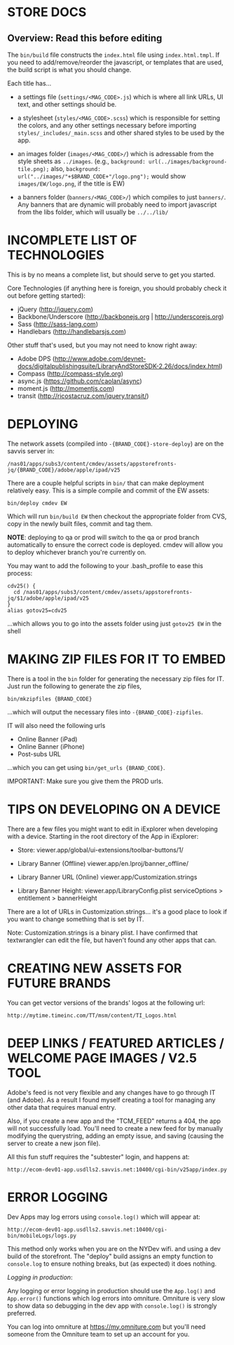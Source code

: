 
STORE DOCS
================================================================================

## Overview: Read this before editing

The `bin/build` file constructs the `index.html` file using `index.html.tmpl`.
If you need to add/remove/reorder the javascript, or templates that are used,
the build script is what you should change.

Each title has...

 - a settings file (`settings/<MAG_CODE>.js`) which is where all
   link URLs, UI text, and other settings should be.

 - a stylesheet (`styles/<MAG_CODE>.scss`) which is responsible 
   for setting the colors, and any other settings necessary before importing
   `styles/_includes/_main.scss` and other shared styles to be used by the 
   app.

 - an images folder (`images/<MAG_CODE>/`) which is adressable from the style
   sheets as `../images`. (e.g., `background: url(../images/background-tile.png);`
   also, `background: url("../images/"+$BRAND_CODE+"/logo.png");` would
   show `images/EW/logo.png`, if the title is EW)

 - a banners folder (`banners/<MAG_CODE>/`) which compiles to just `banners/`.
   Any banners that are dynamic will probably need to import javascript from 
   the libs folder, which will usually be `../../lib/`

 
INCOMPLETE LIST OF TECHNOLOGIES
================================================================================

This is by no means a complete list, but should serve to get you started.

Core Technologies (if anything here is foreign, you should probably check it
out before getting started):

 - jQuery (http://jquery.com)
 - Backbone/Underscore (http://backbonejs.org | http://underscorejs.org)
 - Sass (http://sass-lang.com)
 - Handlebars (http://handlebarsjs.com)
 
Other stuff that's used, but you may not need to know right away:

 - Adobe DPS (http://www.adobe.com/devnet-docs/digitalpublishingsuite/LibraryAndStoreSDK-2.26/docs/index.html)
 - Compass (http://compass-style.org)
 - async.js (https://github.com/caolan/async)
 - moment.js (http://momentjs.com)
 - transit (http://ricostacruz.com/jquery.transit/)


DEPLOYING
================================================================================

The network assets (compiled into `-{BRAND_CODE}-store-deploy`) are on the 
savvis server in:

    /nas01/apps/subs3/content/cmdev/assets/appstorefronts-jq/{BRAND_CODE}/adobe/apple/ipad/v25

There are a couple helpful scripts in `bin/` that can make deployment relatively
easy. This is a simple compile and commit of the EW assets:

    bin/deploy cmdev EW

Which will run `bin/build EW` then checkout the appropriate folder from CVS,
copy in the newly built files, commit and tag them.

**NOTE**: deploying to qa or prod will switch to the qa or prod branch automatically
to ensure the correct code is deployed. cmdev will allow you to deploy whichever branch 
you're currently on.

You may want to add the following to your .bash_profile to ease this process:

    cdv25() {
      cd /nas01/apps/subs3/content/cmdev/assets/appstorefronts-jq/$1/adobe/apple/ipad/v25
    }
    alias gotov25=cdv25

...which allows you to go into the assets folder using just `gotov25 EW` in the 
shell


MAKING ZIP FILES FOR IT TO EMBED
================================================================================

There is a tool in the `bin` folder for generating the necessary zip files for 
IT. Just run the following to generate the zip files,

    bin/mkzipfiles {BRAND_CODE}
    
...which will output the necessary files into `-{BRAND_CODE}-zipfiles`.

IT will also need the following urls

- Online Banner (iPad)
- Online Banner (iPhone)
- Post-subs URL

...which you can get using `bin/get_urls {BRAND_CODE}`. 

IMPORTANT: Make sure you give them the PROD urls.


TIPS ON DEVELOPING ON A DEVICE
================================================================================

There are a few files you might want to edit in iExplorer when developing with a
device. Starting in the root directory of the App in iExplorer:

- Store:
    viewer.app/global/ui-extensions/toolbar-buttons/1/

- Library Banner (Offline)
    viewer.app/en.lproj/banner_offline/

- Library Banner URL (Online)
    viewer.app/Customization.strings
    
- Library Banner Height:
    viewer.app/LibraryConfig.plist
        serviceOptions > entitlement > bannerHeight
        
There are a lot of URLs in Customization.strings... it's a good place to look if 
you want to change something that is set by IT.

Note: Customization.strings is a binary plist. I have confirmed that 
textwrangler can edit the file, but haven't found any other apps that can.
        

CREATING NEW ASSETS FOR FUTURE BRANDS
================================================================================

You can get vector versions of the brands' logos at the following url:

    http://mytime.timeinc.com/TT/msm/content/TI_Logos.html


DEEP LINKS / FEATURED ARTICLES / WELCOME PAGE IMAGES / V2.5 TOOL
================================================================================

Adobe's feed is not very flexible and any changes have to go through IT (and
Adobe). As a result I found myself creating a tool for managing any other data
that requires manual entry.

Also, if you create a new app and the "TCM_FEED" returns a 404, the app will not
successfully load. You'll need to create a new feed for by manually modifying
the querystring, adding an empty issue, and saving (causing the server to create
a new json file).

All this fun stuff requires the "subtester" login, and happens at:

    http://ecom-dev01-app.usdlls2.savvis.net:10400/cgi-bin/v25app/index.py


ERROR LOGGING
================================================================================

Dev Apps may log errors using `console.log()` which will appear at:

    http://ecom-dev01-app.usdlls2.savvis.net:10400/cgi-bin/mobileLogs/logs.py

This method only works when you are on the NYDev wifi. and using a dev build of
the storefront. The "deploy" build assigns an empty function to `console.log`
to ensure nothing breaks, but (as expected) it does nothing.

*Logging in production*:

Any logging or error logging in production should use the `App.log()` and 
`App.error()` functions which log errors into omniture. Omniture is very slow
to show data so debugging in the dev app with `console.log()` is strongly 
preferred.

You can log into omniture at https://my.omniture.com but you'll need someone
from the Omniture team to set up an account for you.

